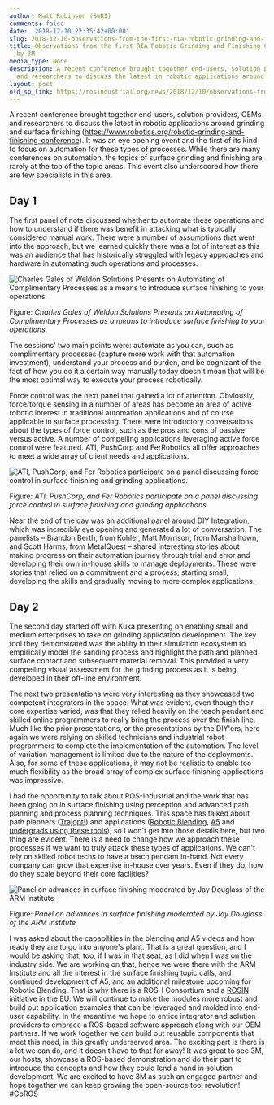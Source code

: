 ```yaml
---
author: Matt Robinson (SwRI)
comments: false
date: '2018-12-10 22:35:42+00:00'
slug: 2018-12-10-observations-from-the-first-ria-robotic-grinding-and-finishing-conference-hosted-by-3m
title: Observations from the first RIA Robotic Grinding and Finishing Conference hosted
  by 3M
media_type: None
description: A recent conference brought together end-users, solution providers, OEMs
  and researchers to discuss the latest in robotic applications around ...
layout: post
old_sp_link: https://rosindustrial.org/news/2018/12/10/observations-from-the-first-ria-robotic-grinding-and-finishing-conference-hosted-by-3m
---
```


A recent conference brought together end-users, solution providers, OEMs and researchers to discuss the latest in robotic applications around grinding and surface finishing (<https://www.robotics.org/robotic-grinding-and-finishing-conference>). It was an eye opening event and the first of its kind to focus on automation for these types of processes. While there are many conferences on automation, the topics of surface grinding and finishing are rarely at the top of the topic areas. This event also underscored how there are few specialists in this area.

Day 1
-----

The first panel of note discussed whether to automate these operations and how to understand if there was benefit in attacking what is typically considered manual work. There were a number of assumptions that went into the approach, but we learned quickly there was a lot of interest as this was an audience that has historically struggled with legacy approaches and hardware in automating such operations and processes. 

![Charles Gales of Weldon Solutions Presents on Automating of Complimentary Processes as a means to introduce surface finishing to your operations.](https://images.squarespace-cdn.com/content/v1/51df34b1e4b08840dcfd2841/1544480685729-NO8ZRV6OM568H3ZEWNB4/20181128_134258.jpg)

Figure: *Charles Gales of Weldon Solutions Presents on Automating of Complimentary Processes as a means to introduce surface finishing to your operations.*

The sessions' two main points were: automate as you can, such as complimentary processes (capture more work with that automation investment), understand your process and burden, and be cognizant of the fact of how you do it a certain way manually today doesn't mean that will be the most optimal way to execute your process robotically.

Force control was the next panel that gained a lot of attention. Obviously, force/torque sensing in a number of areas has become an area of active robotic interest in traditional automation applications and of course applicable in surface processing. There were introductory conversations about the types of force control, such as the pros and cons of passive versus active. A number of compelling applications leveraging active force control were featured. ATI, PushCorp and FerRobotics all offer approaches to meet a wide array of client needs and applications.

![ATI, PushCorp, and Fer Robotics participate on a panel discussing force control in surface finishing and grinding applications.](https://images.squarespace-cdn.com/content/v1/51df34b1e4b08840dcfd2841/1544480867079-JL94YBGC1USEBTBXBF6B/20181128_150957.jpg)

Figure: *ATI, PushCorp, and Fer Robotics participate on a panel discussing force control in surface finishing and grinding applications.*

Near the end of the day was an additional panel around DIY Integration, which was incredibly eye opening and generated a lot of conversation. The panelists – Brandon Berth, from Kohler, Matt Morrison, from Marshalltown, and Scott Harms, from MetalQuest – shared interesting stories about making progress on their automation journey through trial and error and developing their own in-house skills to manage deployments. These were stories that relied on a commitment and a process; starting small, developing the skills and gradually moving to more complex applications. 

Day 2
-----

The second day started off with Kuka presenting on enabling small and medium enterprises to take on grinding application development. The key tool they demonstrated was the ability in their simulation ecosystem to empirically model the sanding process and highlight the path and planned surface contact and subsequent material removal. This provided a very compelling visual assessment for the grinding process as it is being developed in their off-line environment. 

The next two presentations were very interesting as they showcased two competent integrators in the space. What was evident, even though their core expertise varied, was that they relied heavily on the teach pendant and skilled online programmers to really bring the process over the finish line. Much like the prior presentations, or the presentations by the DIY'ers, here again we were relying on skilled technicians and industrial robot programmers to complete the implementation of the automation. The level of variation management is limited due to the nature of the deployments. Also, for some of these applications, it may not be realistic to enable too much flexibility as the broad array of complex surface finishing applications was impressive.

I had the opportunity to talk about ROS-Industrial and the work that has been going on in surface finishing using perception and advanced path planning and process planning techniques. This space has talked about path planners ([Trajopt!](https://rosindustrial.org/news/2018/7/5/optimization-motion-planning-with-tesseract-and-trajopt-for-industrial-applications)) and applications ([Robotic Blending](https://rosindustrial.org/news/2017/9/7/robotic-blending-milestone-4-technology-demonstration-at-wolf-robotics), [A5](https://www.wpafb.af.mil/News/Article-Display/Article/1516400/afrl-demos-advanced-robotics-for-aerospace-manufacturing/) and [undergrads using these tools](https://youtu.be/VsaFB4GLaZM)), so I won't get into those details here, but two thing are evident. There is a need to change how we approach these processes if we want to truly attack these types of applications. We can't rely on skilled robot techs to have a teach pendant in-hand. Not every company can grow that expertise in-house over years. Even if they do, how do they scale beyond their core facilities?

![Panel on advances in surface finishing moderated by Jay Douglass of the ARM Institute](https://images.squarespace-cdn.com/content/v1/51df34b1e4b08840dcfd2841/1544481231595-DI2DTSXSCRVFUSUW72B7/IMG_20181129_123546.jpg)

Figure: *Panel on advances in surface finishing moderated by Jay Douglass of the ARM Institute*

I was asked about the capabilities in the blending and A5 videos and how ready they are to go into anyone's plant. That is a great question, and I would be asking that, too, if I was in that seat, as I did when I was on the industry side. We are working on that, hence we were there with the ARM Institute and all the interest in the surface finishing topic calls, and continued development of A5, and an additional milestone upcoming for Robotic Blending. That is why there is a ROS-I Consortium and a [ROSIN](http://rosin-project.eu/) initiative in the EU. We will continue to make the modules more robust and build out application examples that can be leveraged and molded into end-user capability. In the meantime we hope to entice integrator and solution providers to embrace a ROS-based software approach along with our OEM partners. If we work together we can build out reusable components that meet this need, in this greatly underserved area. The exciting part is there is a lot we can do, and it doesn't have to that far away! It was great to see 3M, our hosts, showcase a ROS-based demonstration and do their part to introduce the concepts and how they could lend a hand in solution development. We are excited to have 3M as such an engaged partner and hope together we can keep growing the open-source tool revolution! #GoROS


